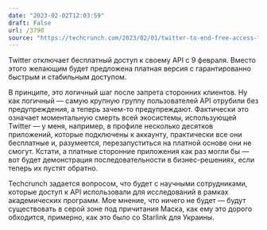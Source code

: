 ```yaml
---
date: "2023-02-02T12:03:59"
draft: False
url: /3790
source: "https://techcrunch.com/2023/02/01/twitter-to-end-free-access-to-its-api/"
---
```


Twitter отключает бесплатный доступ к своему API с 9 февраля. Вместо этого желающим будет предложена платная версия с гарантированно быстрым и стабильным доступом.

В принципе, это логичный шаг после запрета сторонних клиентов. Ну как логичный — самую крупную группу пользователей API отрубили без предупреждения, а теперь зачем-то предупреждают. Фактически это означает моментальную смерть всей экосистемы, использующей Twitter — у меня, например, в профиле несколько десятков приложений, которые подключены к аккаунту, практически все они бесплатные и, разумеется, перезапуститься на платной основе они не смогут. Кстати, а платные сторонние приложения как раз могли бы — вот будет демонстрация последовательности в бизнес-решениях, если теперь их пустят обратно.

Techcrunch задается вопросом, что будет с научными сотрудниками, которые доступ к API использовали для исследований в рамках академических программ. Мое мнение, что ничего не будет — будут существовать в серой зоне под причитания Маска, как ему это дорого обходится, примерно, как это было со Starlink для Украины.
